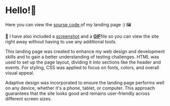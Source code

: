 <div>
  <h1>Hello!👋</h1>
  
  <p>Here you can view the <a href="https://github.com/nshubina/Portfolio/tree/57da40ade24539825e00e18b9d90ae3952515048/Landing/Landing%20page" target="_blank">sourse   code </a> of my landing page :) 🖼️ </p>
  
  <p>📌 I have also included a <a href="https://github.com/nshubina/Portfolio/blob/4b4c800807c5e7efa0e12b53a465f6c895975808/Landing/Landing%20page.png target="_blank"<b>screenshot</b></a> and a <a href="https://github.com/nshubina/Portfolio/blob/4b4c800807c5e7efa0e12b53a465f6c895975808/Landing/Landing%20page.gif" target="_blank"><b>GIF</b></a>file so you can view the site right away without having to use any additional tools. </p> 
  
  <p>This landing page was created to enhance my web design and development skills and to gain a better understanding of testing challenges. HTML was used to set up the page layout, dividing it into sections like the header and events. For styling, CSS was applied to focus on fonts, colors, and overall visual appeal.</p>
  
  Adaptive design was incorporated to ensure the landing page performs well on any device, whether it's a phone, tablet, or computer. This approach guarantees that the site looks good and remains user-friendly across different screen sizes.
</div>
